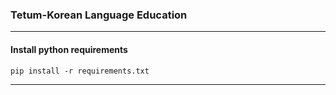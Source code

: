 ### Tetum-Korean Language Education

***
#### Install python requirements
```
pip install -r requirements.txt
```
***

